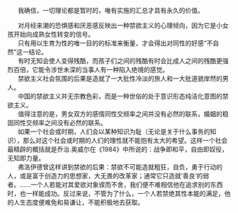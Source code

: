 &nbsp;&nbsp;&nbsp;&nbsp;&nbsp;&nbsp;我确信，一切理论都是暂时的，唯有实施的汇总才具有永久的价值。   
<!-- more -->
&nbsp;&nbsp;&nbsp;&nbsp;&nbsp;&nbsp;对月经来潮的恐惧感和厌恶感反映出一种禁欲主义的心理倾向，因为它是小女孩开始向成熟女性转变的信号。      
&nbsp;&nbsp;&nbsp;&nbsp;&nbsp;&nbsp;只有用以生育为性的唯一目的的标准来衡量，才会得出对同性的好感“不自然”这一结论。    
&nbsp;&nbsp;&nbsp;&nbsp;&nbsp;&nbsp;有时无知会使人变得残酷，而孩子们之间的残酷有时会比成人之间的残酷更强烈百倍，它能令涉世未深的当事人有一种陷入绝境的感觉。    
&nbsp;&nbsp;&nbsp;&nbsp;&nbsp;&nbsp;禁欲主义社会氛围的后果是造就了一大批性冷淡的旅人和一大批道貌岸然的男人。    
&nbsp;&nbsp;&nbsp;&nbsp;&nbsp;&nbsp;中国的禁欲主义并无宗教色彩，而是一种世俗的处于意识形态纯洁化意图的禁欲主义。    
&nbsp;&nbsp;&nbsp;&nbsp;&nbsp;&nbsp;值得注意的是，男女双方的感情同性交频率之间并没有必然的联系，婚姻的稳固同性交频率之间没有必然的联系。   
&nbsp;&nbsp;&nbsp;&nbsp;&nbsp;&nbsp;如果一个社会或时期，人们会以某种知识为耻（无论是关于什么事务的知识），那么对这个社会或时期的人们的理性就不能抱有太大的希望。这样一个社会最精辟的概括就是乔治.奥威尔在《1984》中所说的：战争即和平，自由即奴役，无知即力量。     
&nbsp;&nbsp;&nbsp;&nbsp;&nbsp;&nbsp;弗洛伊德曾这样讲到禁欲的后果：禁欲不可能造就粗狂，自负，勇于行动的人，或是富于创造力的思想家，大无畏的改革家；通常它只造就‘善良’的弱者。......一个人若能对其爱欲对象锲而不舍，我们便不难相信他在追求别的东西时，也一样能成功。反过来说，不管为了什么，一个人若禁绝其性本能的满足，他的人生态度便难免和易谦让，不能积极地去获取。    
